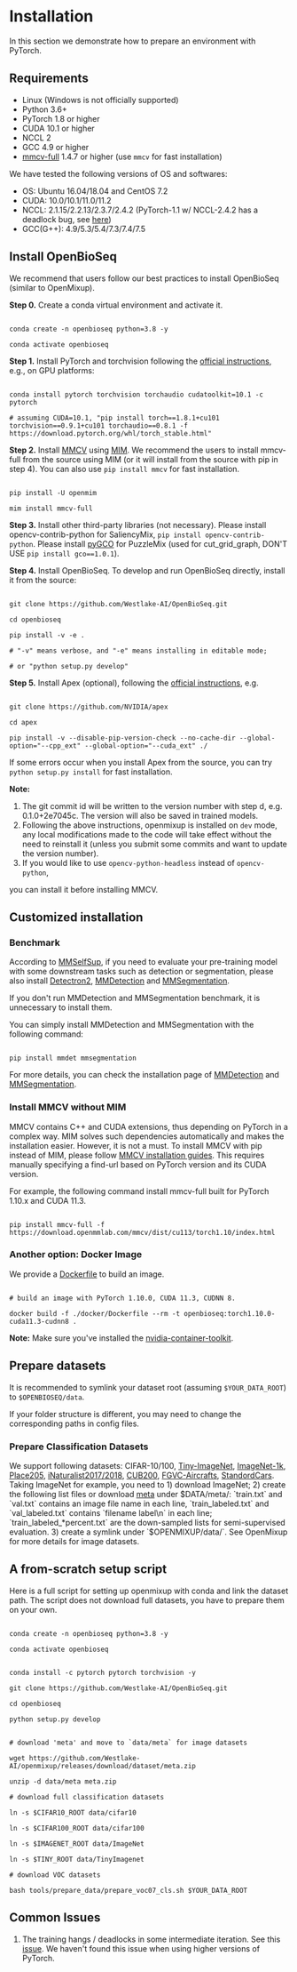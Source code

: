 # Installation

In this section we demonstrate how to prepare an environment with PyTorch.

## Requirements

- Linux (Windows is not officially supported)
- Python 3.6+
- PyTorch 1.8 or higher
- CUDA 10.1 or higher
- NCCL 2
- GCC 4.9 or higher
- [mmcv-full](https://github.com/open-mmlab/mmcv) 1.4.7 or higher (use `mmcv` for fast installation)

We have tested the following versions of OS and softwares:

- OS: Ubuntu 16.04/18.04 and CentOS 7.2
- CUDA: 10.0/10.1/11.0/11.2
- NCCL: 2.1.15/2.2.13/2.3.7/2.4.2 (PyTorch-1.1 w/ NCCL-2.4.2 has a deadlock bug, see [here](https://github.com/open-mmlab/OpenSelfSup/issues/6))
- GCC(G++): 4.9/5.3/5.4/7.3/7.4/7.5

## Install OpenBioSeq

We recommend that users follow our best practices to install OpenBioSeq (similar to OpenMixup).

**Step 0.** Create a conda virtual environment and activate it.

```shell

conda create -n openbioseq python=3.8 -y

conda activate openbioseq

```

**Step 1.** Install PyTorch and torchvision following the [official instructions](https://pytorch.org/), e.g., on GPU platforms:

```shell

conda install pytorch torchvision torchaudio cudatoolkit=10.1 -c pytorch

# assuming CUDA=10.1, "pip install torch==1.8.1+cu101 torchvision==0.9.1+cu101 torchaudio==0.8.1 -f https://download.pytorch.org/whl/torch_stable.html"

```

**Step 2.** Install [MMCV](https://github.com/open-mmlab/mmcv) using [MIM](https://github.com/open-mmlab/mim). We recommend the users to install mmcv-full from the source using MIM (or it will install from the source with pip in step 4). You can also use `pip install mmcv` for fast installation.

```shell

pip install -U openmim

mim install mmcv-full

```

**Step 3.** Install other third-party libraries (not necessary). Please install opencv-contrib-python for SaliencyMix, `pip install opencv-contrib-python`. Please install [pyGCO](https://github.com/Borda/pyGCO) for PuzzleMix (used for cut_grid_graph, DON'T USE `pip install gco==1.0.1`).

**Step 4.** Install OpenBioSeq. To develop and run OpenBioSeq directly, install it from the source:

```shell

git clone https://github.com/Westlake-AI/OpenBioSeq.git

cd openbioseq

pip install -v -e .

# "-v" means verbose, and "-e" means installing in editable mode;

# or "python setup.py develop"

```

**Step 5.** Install Apex (optional), following the [official instructions](https://github.com/NVIDIA/apex), e.g.

```shell

git clone https://github.com/NVIDIA/apex

cd apex

pip install -v --disable-pip-version-check --no-cache-dir --global-option="--cpp_ext" --global-option="--cuda_ext" ./

```

If some errors occur when you install Apex from the source, you can try `python setup.py install` for fast installation.

**Note:**

1. The git commit id will be written to the version number with step d, e.g. 0.1.0+2e7045c. The version will also be saved in trained models.
2. Following the above instructions, openmixup is installed on `dev` mode, any local modifications made to the code will take effect without the need to reinstall it (unless you submit some commits and want to update the version number).
3. If you would like to use `opencv-python-headless` instead of `opencv-python`,

you can install it before installing MMCV.

## Customized installation

### Benchmark

According to [MMSelfSup](https://github.com/open-mmlab/mmselfsup), if you need to evaluate your pre-training model with some downstream tasks such as detection or segmentation, please also install [Detectron2](https://github.com/facebookresearch/detectron2), [MMDetection](https://github.com/open-mmlab/mmdetection) and [MMSegmentation](https://github.com/open-mmlab/mmsegmentation).

If you don't run MMDetection and MMSegmentation benchmark, it is unnecessary to install them.

You can simply install MMDetection and MMSegmentation with the following command:

```shell

pip install mmdet mmsegmentation

```

For more details, you can check the installation page of [MMDetection](https://github.com/open-mmlab/mmdetection/blob/master/docs/en/get_started.md) and [MMSegmentation](https://github.com/open-mmlab/mmsegmentation/blob/master/docs/en/get_started.md).

### Install MMCV without MIM

MMCV contains C++ and CUDA extensions, thus depending on PyTorch in a complex way. MIM solves such dependencies automatically and makes the installation easier. However, it is not a must. To install MMCV with pip instead of MIM, please follow [MMCV installation guides](https://mmcv.readthedocs.io/en/latest/get_started/installation.html). This requires manually specifying a find-url based on PyTorch version and its CUDA version.

For example, the following command install mmcv-full built for PyTorch 1.10.x and CUDA 11.3.

```shell

pip install mmcv-full -f https://download.openmmlab.com/mmcv/dist/cu113/torch1.10/index.html

```

### Another option: Docker Image

We provide a [Dockerfile](/docker/Dockerfile) to build an image.

```shell

# build an image with PyTorch 1.10.0, CUDA 11.3, CUDNN 8.

docker build -f ./docker/Dockerfile --rm -t openbioseq:torch1.10.0-cuda11.3-cudnn8 .

```

**Note:** Make sure you've installed the [nvidia-container-toolkit](https://docs.nvidia.com/datacenter/cloud-native/container-toolkit/install-guide.html#docker).

## Prepare datasets

It is recommended to symlink your dataset root (assuming `$YOUR_DATA_ROOT`) to `$OPENBIOSEQ/data`.

If your folder structure is different, you may need to change the corresponding paths in config files.

### Prepare Classification Datasets

We support following datasets: CIFAR-10/100, [Tiny-ImageNet](https://www.kaggle.com/c/tiny-imagenet), [ImageNet-1k](http://www.image-net.org/challenges/LSVRC/2012/), [Place205](http://places.csail.mit.edu/downloadData.html), [iNaturalist2017/2018](https://github.com/visipedia/inat_comp), [CUB200](http://www.vision.caltech.edu/visipedia/CUB-200-2011.html), [FGVC-Aircrafts](https://www.robots.ox.ac.uk/~vgg/data/fgvc-aircraft/), [StandordCars](http://ai.stanford.edu/~jkrause/cars/car_dataset.html). Taking ImageNet for example, you need to 1) download ImageNet; 2) create the following list files or download [meta](https://github.com/Westlake-AI/openmixup/releases/download/dataset/meta.zip) under $DATA/meta/: `train.txt` and `val.txt` contains an image file name in each line, `train_labeled.txt` and `val_labeled.txt` contains `filename label\n` in each line; `train_labeled_*percent.txt` are the down-sampled lists for semi-supervised evaluation. 3) create a symlink under `$OPENMIXUP/data/`. See OpenMixup for more details for image datasets.

## A from-scratch setup script

Here is a full script for setting up openmixup with conda and link the dataset path. The script does not download full datasets, you have to prepare them on your own.

```shell

conda create -n openbioseq python=3.8 -y

conda activate openbioseq


conda install -c pytorch pytorch torchvision -y

git clone https://github.com/Westlake-AI/OpenBioSeq.git

cd openbioseq

python setup.py develop


# download 'meta' and move to `data/meta` for image datasets

wget https://github.com/Westlake-AI/openmixup/releases/download/dataset/meta.zip

unzip -d data/meta meta.zip

# download full classification datasets

ln -s $CIFAR10_ROOT data/cifar10

ln -s $CIFAR100_ROOT data/cifar100

ln -s $IMAGENET_ROOT data/ImageNet

ln -s $TINY_ROOT data/TinyImagenet

# download VOC datasets

bash tools/prepare_data/prepare_voc07_cls.sh $YOUR_DATA_ROOT

```

## Common Issues

1. The training hangs / deadlocks in some intermediate iteration. See this [issue](https://github.com/open-mmlab/OpenSelfSup/issues/6). We haven't found this issue when using higher versions of PyTorch.
